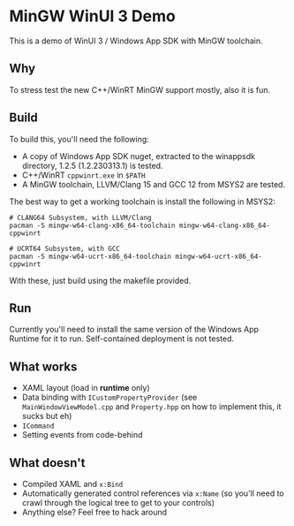 # MinGW WinUI 3 Demo

This is a demo of WinUI 3 / Windows App SDK with MinGW toolchain.

## Why

To stress test the new C++/WinRT MinGW support mostly, also it is fun.

## Build

To build this, you'll need the following:

- A copy of Windows App SDK nuget, extracted to the winappsdk directory, 1.2.5 (1.2.230313.1) is tested.
- C++/WinRT `cppwinrt.exe` in `$PATH`
- A MinGW toolchain, LLVM/Clang 15 and GCC 12 from MSYS2 are tested.

The best way to get a working toolchain is install the following in MSYS2:

```
# CLANG64 Subsystem, with LLVM/Clang
pacman -S mingw-w64-clang-x86_64-toolchain mingw-w64-clang-x86_64-cppwinrt

# UCRT64 Subsystem, with GCC
pacman -S mingw-w64-ucrt-x86_64-toolchain mingw-w64-ucrt-x86_64-cppwinrt
```

With these, just build using the makefile provided.

## Run

Currently you'll need to install the same version of the Windows App Runtime for it to run. Self-contained deployment is not tested.

## What works

- XAML layout (load in **runtime** only)
- Data binding with `ICustomPropertyProvider` (see `MainWindowViewModel.cpp` and `Property.hpp` on how to implement this, it sucks but eh)
- `ICommand`
- Setting events from code-behind

## What doesn't

- Compiled XAML and `x:Bind`
- Automatically generated control references via `x:Name` (so you'll need to crawl through the logical tree to get to your controls)
- Anything else? Feel free to hack around
